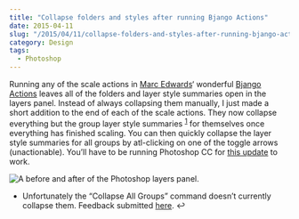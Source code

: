 ```yaml
---
title: "Collapse folders and styles after running Bjango Actions"
date: 2015-04-11
slug: "/2015/04/11/collapse-folders-and-styles-after-running-bjango-actions"
category: Design
tags:
  - Photoshop
---
```


Running any of the scale actions in [Marc Edwards](https://twitter.com/marcedwards)‘ wonderful [Bjango Actions](https://github.com/bjango/Bjango-Actions) leaves all of the folders and layer style summaries open in the layers panel. Instead of always collapsing them manually, I just made a short addition to the end of each of the scale actions. They now collapse everything but the group layer style summaries <sup id="fnref-235-1"><a href="#fn-235-1" class="jetpack-footnote">1</a></sup> for themselves once everything has finished scaling. You can then quickly collapse the layer style summaries for all groups by atl-clicking on one of the toggle arrows (unactionable). You’ll have to be running Photoshop CC for [this update](https://github.com/ElliotEKJ/Bjango-Actions) to work.

![A before and after of the Photoshop layers panel.](https://elliotekj.com/wp-content/uploads/2015/04/layers_panel.png)

- Unfortunately the “Collapse All Groups” command doesn’t currently collapse them. Feedback submitted [here](http://feedback.photoshop.com/photoshop_family/topics/photoshop-collapse-all-groups-should-collapse-group-layer-styles-too).&nbsp;↩

